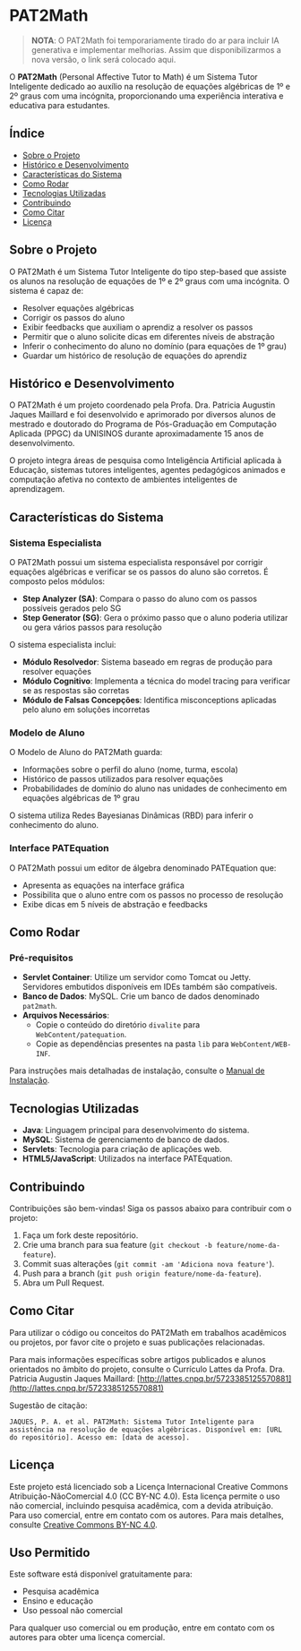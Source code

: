 # PAT2Math

> **NOTA**: O PAT2Math foi temporariamente tirado do ar para incluir IA generativa e implementar melhorias. Assim que disponibilizarmos a nova versão, o link será colocado aqui.

O **PAT2Math** (Personal Affective Tutor to Math) é um Sistema Tutor Inteligente dedicado ao auxílio na resolução de equações algébricas de 1º e 2º graus com uma incógnita, proporcionando uma experiência interativa e educativa para estudantes.

## Índice
- [Sobre o Projeto](#sobre-o-projeto)
- [Histórico e Desenvolvimento](#histórico-e-desenvolvimento)
- [Características do Sistema](#características-do-sistema)
- [Como Rodar](#como-rodar)
- [Tecnologias Utilizadas](#tecnologias-utilizadas)
- [Contribuindo](#contribuindo)
- [Como Citar](#como-citar)
- [Licença](#licença)

## Sobre o Projeto

O PAT2Math é um Sistema Tutor Inteligente do tipo step-based que assiste os alunos na resolução de equações de 1º e 2º graus com uma incógnita. O sistema é capaz de:

- Resolver equações algébricas
- Corrigir os passos do aluno
- Exibir feedbacks que auxiliam o aprendiz a resolver os passos
- Permitir que o aluno solicite dicas em diferentes níveis de abstração
- Inferir o conhecimento do aluno no domínio (para equações de 1º grau)
- Guardar um histórico de resolução de equações do aprendiz

## Histórico e Desenvolvimento

O PAT2Math é um projeto coordenado pela Profa. Dra. Patricia Augustin Jaques Maillard e foi desenvolvido e aprimorado por diversos alunos de mestrado e doutorado do Programa de Pós-Graduação em Computação Aplicada (PPGC) da UNISINOS durante aproximadamente 15 anos de desenvolvimento.

O projeto integra áreas de pesquisa como Inteligência Artificial aplicada à Educação, sistemas tutores inteligentes, agentes pedagógicos animados e computação afetiva no contexto de ambientes inteligentes de aprendizagem.

## Características do Sistema

### Sistema Especialista

O PAT2Math possui um sistema especialista responsável por corrigir equações algébricas e verificar se os passos do aluno são corretos. É composto pelos módulos:

- **Step Analyzer (SA)**: Compara o passo do aluno com os passos possíveis gerados pelo SG
- **Step Generator (SG)**: Gera o próximo passo que o aluno poderia utilizar ou gera vários passos para resolução

O sistema especialista inclui:
- **Módulo Resolvedor**: Sistema baseado em regras de produção para resolver equações
- **Módulo Cognitivo**: Implementa a técnica do model tracing para verificar se as respostas são corretas
- **Módulo de Falsas Concepções**: Identifica misconceptions aplicadas pelo aluno em soluções incorretas

### Modelo de Aluno

O Modelo de Aluno do PAT2Math guarda:
- Informações sobre o perfil do aluno (nome, turma, escola)
- Histórico de passos utilizados para resolver equações
- Probabilidades de domínio do aluno nas unidades de conhecimento em equações algébricas de 1º grau

O sistema utiliza Redes Bayesianas Dinâmicas (RBD) para inferir o conhecimento do aluno.

### Interface PATEquation

O PAT2Math possui um editor de álgebra denominado PATEquation que:
- Apresenta as equações na interface gráfica
- Possibilita que o aluno entre com os passos no processo de resolução
- Exibe dicas em 5 níveis de abstração e feedbacks

## Como Rodar

### Pré-requisitos
- **Servlet Container**: Utilize um servidor como Tomcat ou Jetty. Servidores embutidos disponíveis em IDEs também são compatíveis.
- **Banco de Dados**: MySQL. Crie um banco de dados denominado `pat2math`.
- **Arquivos Necessários**:
  - Copie o conteúdo do diretório `divalite` para `WebContent/patequation`.
  - Copie as dependências presentes na pasta `lib` para `WebContent/WEB-INF`.

Para instruções mais detalhadas de instalação, consulte o [Manual de Instalação](https://www.dropbox.com/s/bguip423r5rv5ur/Instru%C3%A7%C3%B5es%20de%20instala%C3%A7%C3%A3o%20dos%20arquivos%20e%20programas%20necess%C3%A1rios.pdf?dl=0).

## Tecnologias Utilizadas
- **Java**: Linguagem principal para desenvolvimento do sistema.
- **MySQL**: Sistema de gerenciamento de banco de dados.
- **Servlets**: Tecnologia para criação de aplicações web.
- **HTML5/JavaScript**: Utilizados na interface PATEquation.

## Contribuindo
Contribuições são bem-vindas! Siga os passos abaixo para contribuir com o projeto:

1. Faça um fork deste repositório.
2. Crie uma branch para sua feature (`git checkout -b feature/nome-da-feature`).
3. Commit suas alterações (`git commit -am 'Adiciona nova feature'`).
4. Push para a branch (`git push origin feature/nome-da-feature`).
5. Abra um Pull Request.

## Como Citar

Para utilizar o código ou conceitos do PAT2Math em trabalhos acadêmicos ou projetos, por favor cite o projeto e suas publicações relacionadas. 

Para mais informações específicas sobre artigos publicados e alunos orientados no âmbito do projeto, consulte o Currículo Lattes da Profa. Dra. Patricia Augustin Jaques Maillard: 
[http://lattes.cnpq.br/5723385125570881](http://lattes.cnpq.br/5723385125570881)

Sugestão de citação:
```
JAQUES, P. A. et al. PAT2Math: Sistema Tutor Inteligente para assistência na resolução de equações algébricas. Disponível em: [URL do repositório]. Acesso em: [data de acesso].
```

## Licença

Este projeto está licenciado sob a Licença Internacional Creative Commons Atribuição-NãoComercial 4.0 (CC BY-NC 4.0). Esta licença permite o uso não comercial, incluindo pesquisa acadêmica, com a devida atribuição. Para uso comercial, entre em contato com os autores. Para mais detalhes, consulte  [Creative Commons BY-NC 4.0](https://creativecommons.org/licenses/by-nc/4.0/).

## Uso Permitido

Este software está disponível gratuitamente para:
- Pesquisa acadêmica
- Ensino e educação
- Uso pessoal não comercial

Para qualquer uso comercial ou em produção, entre em contato com os autores para obter uma licença comercial.
